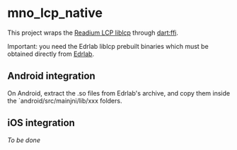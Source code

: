 # mno_lcp_native

This project wraps the [Readium LCP liblcp](https://www.edrlab.org/readium-lcp/how-to-lcp-reading-system-provider/) through [dart:ffi](https://dart.dev/guides/libraries/c-interop). 

Important: you need the Edrlab liblcp prebuilt binaries which must be obtained directly from [Edrlab](http://edrlab.org).  

## Android integration

On Android, extract the .so files from Edrlab's archive, and copy them inside the `android/src/mainjni/lib/xxx folders.

## iOS integration

*To be done*

